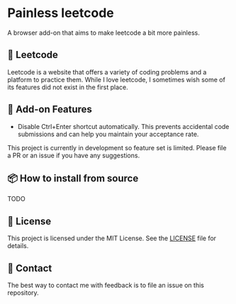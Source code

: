 # Painless leetcode

A browser add-on that aims to make leetcode a bit more painless.

## 📖 Leetcode

Leetcode is a website that offers a variety of coding problems and a platform to practice them. While I love leetcode, I sometimes wish some of its features did not exist in the first place.

## 🚀 Add-on Features

- Disable Ctrl+Enter shortcut automatically. This prevents accidental code submissions and can help you maintain your acceptance rate.

This project is currently in development so feature set is limited. Please file a PR or an issue if you have any suggestions.

## 📦 How to install from source
TODO

## 📝 License

This project is licensed under the MIT License. See the [LICENSE](LICENSE) file for details.

## 📧 Contact
The best way to contact me with feedback is to file an issue on this repository.
